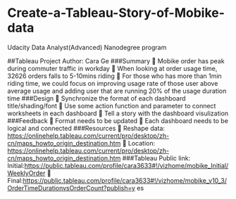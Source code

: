 # Create-a-Tableau-Story-of-Mobike-data
Udacity Data Analyst(Advanced) Nanodegree program


##Tableau Project 
Author: Cara Ge 
###Summary  
Mobike order has peak during commuter traffic in workday   
When looking at order usage time, 32626 orders falls to 5-10mins riding  
For those who has more than 1min riding time, we could focus on improving usage rate of those user above average usage and adding user that are running 20% of the usage duration time 
###Design  
Synchronize the format of each dashboard title/shading/font  
Use some action function and parameter to connect worksheets in each dashboard  
Tell a story with the dashboard visulization 
###Feedback  
Format needs to be updated  
Each dashboard needs to be logical and connected 
###Resources  
Reshape data: https://onlinehelp.tableau.com/current/pro/desktop/zh-cn/maps_howto_origin_destination.htm  
Location: https://onlinehelp.tableau.com/current/pro/desktop/zh-cn/maps_howto_origin_destination.htm 
###Tableau Public link: 
Initial:https://public.tableau.com/profile/cara3633#!/vizhome/mobike_Initial/WeeklyOrder  Final:https://public.tableau.com/profile/cara3633#!/vizhome/mobike_v10_3/OrderTimeDurationvsOrderCount?publish=y es
